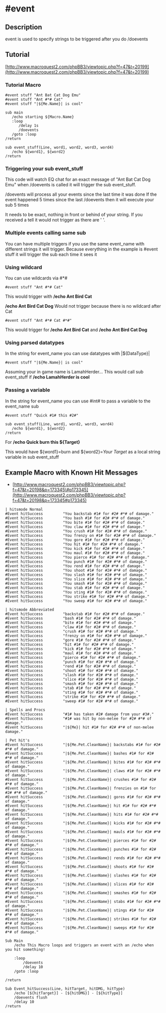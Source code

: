 # \#event

## Description

event is used to specify strings to be triggered after you do /doevents

## Tutorial

[http://www.macroquest2.com/phpBB3/viewtopic.php?f=47&t=20199](http://www.macroquest2.com/phpBB3/viewtopic.php?f=47&t=20199)

### Tutorial Macro

```text
#event stuff "Ant Bat Cat Dog Emu"
#event stuff "Ant #*# Cat"
#event stuff "|${Me.Name}| is cool"

sub main
   /echo starting ${Macro.Name}
   :loop
      /delay 1s
      /doevents
   /goto :loop
/return

sub event_stuff(Line, word1, word2, word3, word4)
   /echo ${word1}, ${word2}
/return
```

### Triggering your sub event\_stuff

This code will watch EQ chat for an exact message of "Ant Bat Cat Dog Emu" when /doevents is called it will trigger the sub event\_stuff.

/doevents will process all your events since the last time it was done If the event happened 5 times since the last /doevents then it will execute your sub 5 times

It needs to be exact, nothing in front or behind of your string. If you received a tell it would not trigger as there are ' '.

### Multiple events calling same sub

You can have multiple triggers if you use the same event\_name with different strings it will trigger. Because everything in the example is \#event stuff it will trigger the sub each time it sees it

### Using wildcard

You can use wildcards via \#\*\#

`#event stuff "Ant #*# Cat"`

This would trigger with **/echo Ant Bird Cat**

**/echo Ant Bird Cat Dog** Would not trigger because there is no wildcard after Cat

`#event stuff "Ant #*# Cat #*#"`

This would trigger for **/echo Ant Bird Cat** and **/echo Ant Bird Cat Dog**

### Using parsed datatypes

In the string for event\_name you can use datatypes with \|${DataType}\|

`#event stuff "|${Me.Name}| is cool"`

Assuming your in game name is LamahHerder... This would call sub event\_stuff if **/echo LamahHerder is cool**

### Passing a variable

In the string for event\_name you can use \#int\# to pass a variable to the event\_name sub

```text
#event stuff "Quick #1# this #2#"

sub event_stuff(Line, word1, word2, word3, word4)
   /echo ${word1}, ${word2}
/return
```

For **/echo Quick burn this ${Target}**

This would have ${word1}=burn and ${word2}=*Your Target* as a local string variable in sub event\_stuff

## Example Macro with Known Hit Messages

* [http://www.macroquest2.com/phpBB3/viewtopic.php?f=47&t=20198&p=173345\#p173345](http://www.macroquest2.com/phpBB3/viewtopic.php?f=47&t=20198&p=173345#p173345)

```text
| hitsmode Normal
#Event hitSuccess         "You backstab #1# for #2# #*# of damage."
#Event hitSuccess         "You bash #1# for #2# #*# of damage."
#Event hitSuccess         "You bite #1# for #2# #*# of damage."
#Event hitSuccess         "You claw #1# for #2# #*# of damage."
#Event hitSuccess         "You crush #1# for #2# #*# of damage."
#Event hitSuccess         "You frenzy on #1# for #2# #*# of damage."
#Event hitSuccess         "You gore #1# for #2# #*# of damage."
#Event hitSuccess         "You hit #1# for #2# #*# of damage."
#Event hitSuccess         "You kick #1# for #2# #*# of damage."
#Event hitSuccess         "You maul #1# for #2# #*# of damage."
#Event hitSuccess         "You pierce #1# for #2# #*# of damage."
#Event hitSuccess         "You punch #1# for #2# #*# of damage."
#Event hitSuccess         "You rend #1# for #2# #*# of damage."
#Event hitSuccess         "You shoot #1# for #2# #*# of damage."
#Event hitSuccess         "You slash #1# for #2# #*# of damage."
#Event hitSuccess         "You slice #1# for #2# #*# of damage."
#Event hitSuccess         "You smash #1# for #2# #*# of damage."
#Event hitSuccess         "You stab #1# for #2# #*# of damage."
#Event hitSuccess         "You sting #1# for #2# #*# of damage."
#Event hitSuccess         "You strike #1# for #2# #*# of damage."
#Event hitSuccess         "You sweep #1# for #2# #*# of damage."

| hitsmode Abbreviated
#Event hitSuccess         "backstab #1# for #2# #*# of damage."
#Event hitSuccess         "bash #1# for #2# #*# of damage."
#Event hitSuccess         "bite #1# for #2# #*# of damage."
#Event hitSuccess         "claw #1# for #2# #*# of damage."
#Event hitSuccess         "crush #1# for #2# #*# of damage."
#Event hitSuccess         "frenzy on #1# for #2# #*# of damage."
#Event hitSuccess         "gore #1# for #2# #*# of damage."
#Event hitSuccess         "hit #1# for #2# #*# of damage."
#Event hitSuccess         "kick #1# for #2# #*# of damage."
#Event hitSuccess         "maul #1# for #2# #*# of damage."
#Event hitSuccess         "pierce #1# for #2# #*# of damage."
#Event hitSuccess         "punch #1# for #2# #*# of damage."
#Event hitSuccess         "rend #1# for #2# #*# of damage."
#Event hitSuccess         "shoot #1# for #2# #*# of damage."
#Event hitSuccess         "slash #1# for #2# #*# of damage."
#Event hitSuccess         "slice #1# for #2# #*# of damage."
#Event hitSuccess         "smash #1# for #2# #*# of damage."
#Event hitSuccess         "stab #1# for #2# #*# of damage."
#Event hitSuccess         "sting #1# for #2# #*# of damage."
#Event hitSuccess         "strike #1# for #2# #*# of damage."
#Event hitSuccess         "sweep #1# for #2# #*# of damage."

| Spells and Procs
#Event hitSuccess         "#1# has taken #2# damage from your #3#."
#Event hitSuccess         "#1# was hit by non-melee for #2# #*# of damage."
#Event hitSuccess         "|${Me}| hit #1# for #2# #*# of non-melee damage."

| Pet hit's
#Event hitSuccess         "|${Me.Pet.CleanName}| backstabs #1# for #2# #*# of damage."
#Event hitSuccess         "|${Me.Pet.CleanName}| bashes #1# for #2# #*# of damage."
#Event hitSuccess         "|${Me.Pet.CleanName}| bites #1# for #2# #*# of damage."
#Event hitSuccess         "|${Me.Pet.CleanName}| claws #1# for #2# #*# of damage."
#Event hitSuccess         "|${Me.Pet.CleanName}| crushes #1# for #2# #*# of damage."
#Event hitSuccess         "|${Me.Pet.CleanName}| frenzies on #1# for #2# #*# of damage."
#Event hitSuccess         "|${Me.Pet.CleanName}| gores #1# for #2# #*# of damage."
#Event hitSuccess         "|${Me.Pet.CleanName}| hit #1# for #2# #*# of damage."
#Event hitSuccess         "|${Me.Pet.CleanName}| hits #1# for #2# #*# of damage."
#Event hitSuccess         "|${Me.Pet.CleanName}| kicks #1# for #2# #*# of damage."
#Event hitSuccess         "|${Me.Pet.CleanName}| mauls #1# for #2# #*# of damage."
#Event hitSuccess         "|${Me.Pet.CleanName}| pierces #1# for #2# #*# of damage."
#Event hitSuccess         "|${Me.Pet.CleanName}| punches #1# for #2# #*# of damage."
#Event hitSuccess         "|${Me.Pet.CleanName}| rends #1# for #2# #*# of damage."
#Event hitSuccess         "|${Me.Pet.CleanName}| shoots #1# for #2# #*# of damage."
#Event hitSuccess         "|${Me.Pet.CleanName}| slashes #1# for #2# #*# of damage."
#Event hitSuccess         "|${Me.Pet.CleanName}| slices #1# for #2# #*# of damage."
#Event hitSuccess         "|${Me.Pet.CleanName}| smashes #1# for #2# #*# of damage."
#Event hitSuccess         "|${Me.Pet.CleanName}| stabs #1# for #2# #*# of damage."
#Event hitSuccess         "|${Me.Pet.CleanName}| stings #1# for #2# #*# of damage."
#Event hitSuccess         "|${Me.Pet.CleanName}| strikes #1# for #2# #*# of damage."
#Event hitSuccess         "|${Me.Pet.CleanName}| sweeps #1# for #2# #*# of damage."

Sub Main
    /echo This Macro loops and triggers an event with an /echo when you hit something!

    :loop
        /doevents
        /delay 10
    /goto :loop

/return

Sub Event_hitSuccess(Line, hitTarget, hitDMG, hitType)
    /echo [${hitTarget}] - [${hitDMG}] - [${hitType}]
    /doevents flush
    /delay 10
/return
```
